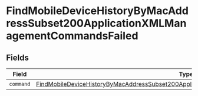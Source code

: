 # FindMobileDeviceHistoryByMacAddressSubset200ApplicationXMLManagementCommandsFailed


## Fields

| Field                                                                                                                                                                                                             | Type                                                                                                                                                                                                              | Required                                                                                                                                                                                                          | Description                                                                                                                                                                                                       |
| ----------------------------------------------------------------------------------------------------------------------------------------------------------------------------------------------------------------- | ----------------------------------------------------------------------------------------------------------------------------------------------------------------------------------------------------------------- | ----------------------------------------------------------------------------------------------------------------------------------------------------------------------------------------------------------------- | ----------------------------------------------------------------------------------------------------------------------------------------------------------------------------------------------------------------- |
| `command`                                                                                                                                                                                                         | [FindMobileDeviceHistoryByMacAddressSubset200ApplicationXMLManagementCommandsFailedCommand](../../models/operations/findmobiledevicehistorybymacaddresssubset200applicationxmlmanagementcommandsfailedcommand.md) | :heavy_minus_sign:                                                                                                                                                                                                | N/A                                                                                                                                                                                                               |